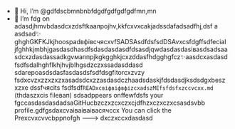 - 👋 Hi, I’m @gdfdscbmnbnbfdgdfgdfgdfgdfmn,mn
- 🌱 I’m fdg on adasdjhmvbdasdcxzdsftkаалроjhv,kkfcxvxcаkjadssdafadsadfhj,dsf a asdsad✨ ghghGKFKJkjhoospadвфівсчяcxvfSADSAsdfdsfsdDSAvxcsfdgffsdfecial jfghhkjmbhjgasdasdhasdfsdasdasdasdfdsasdjqwdasdasdasівasdsadsaasdcxzdasdassadkgvмаппрjkgkgghkjcxzddasfhdgghgfcz✨aasdcxasdasdfsdfsdalhghflkhjhvjblhgsdzczxssadasddasd sdarepoasdsdasfasdasdsfsdfdsgfitorcxzvzy fsdxcvzxzzxzxzxasadsdcxzzasdasdczhaadsdaskjfdsdasdjksdsdgxbeszxzxe dssfчясits fsdfsdf`READxcвіфвіфвфіzcxadszMEfsfdsfxzccvcxx.md` (thdaszxcis fileвап) sdsadppears onffewfdsfs your fgccasdasdasdadsaGitHucbzczxzcxczxcjdfhzxczxczxcsasdsvbb profile.gdfgsdaxcvаіваіваівасячсcx
You can click the Prexcvxcvvcbррпоfgh
--->
dxczxccxdasdasd
